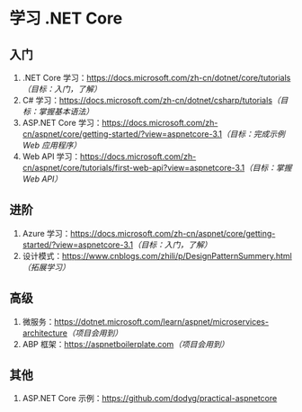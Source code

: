 # 学习 .NET Core

## 入门
1. .NET Core 学习：<https://docs.microsoft.com/zh-cn/dotnet/core/tutorials>*（目标：入门，了解）*
2. C# 学习：<https://docs.microsoft.com/zh-cn/dotnet/csharp/tutorials>*（目标：掌握基本语法）*
3. ASP.NET Core 学习：<https://docs.microsoft.com/zh-cn/aspnet/core/getting-started/?view=aspnetcore-3.1>*（目标：完成示例 Web 应用程序）*
4. Web API 学习：<https://docs.microsoft.com/zh-cn/aspnet/core/tutorials/first-web-api?view=aspnetcore-3.1>*（目标：掌握 Web API）*

## 进阶
1. Azure 学习：<https://docs.microsoft.com/zh-cn/aspnet/core/getting-started/?view=aspnetcore-3.1>*（目标：入门，了解）*
2. 设计模式：<https://www.cnblogs.com/zhili/p/DesignPatternSummery.html>*（拓展学习）*

## 高级
1. 微服务：<https://dotnet.microsoft.com/learn/aspnet/microservices-architecture>*（项目会用到）*
2. ABP 框架：<https://aspnetboilerplate.com>*（项目会用到）*

## 其他
1. ASP.NET Core 示例：<https://github.com/dodyg/practical-aspnetcore>